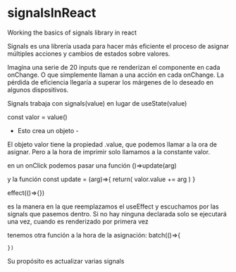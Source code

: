# signalsInReact
Working the basics of signals library in react

Signals es una librería usada para hacer más eficiente el proceso
de asignar múltiples acciones  y cambios de estados sobre valores.

Imagina una serie de 20 inputs que re renderizan el componente en
cada onChange. O que simplemente llaman a una acción en cada onChange.
La pérdida de eficiencia llegaría a superar los márgenes de lo deseado
en algunos dispositivos.

Signals trabaja con signals(value) en lugar de useState(value)

const valor = value()
-   Esto crea un objeto -

El objeto valor tiene la propiedad .value, que podemos llamar a la ora de
asignar.
Pero a la hora de imprimir solo llamamos a la constante valor.

en un onClick podemos pasar una función ()=>update(arg)

y la función const update = (arg)=>{
    return(
        valor.value += arg
    )
}


effect(()=>{})

es la manera en la que reemplazamos el useEffect y escuchamos por las signals que pasemos dentro. Si no hay ninguna declarada solo se ejecutará una vez, cuando es renderizado por primera vez


tenemos otra función a la hora de la asignación:
    batch(()=>{

    })
Su propósito es actualizar varias signals